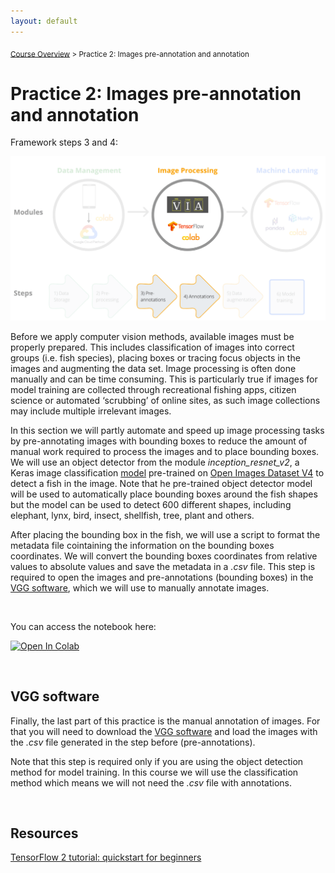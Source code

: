 ```yaml
---
layout: default
---
```


<sub>[Course Overview](index.md) > Practice 2: Images pre-annotation and annotation</sub>

# Practice 2: Images pre-annotation and annotation 

Framework steps 3 and 4:

![framework](./images/framework_steps3_4.png)

Before we apply computer vision methods, available images must be properly prepared. This includes classification of images into correct groups (i.e. fish species), placing boxes or tracing focus objects in the images and augmenting the data set. Image processing is often done manually and can be time consuming. This is particularly true if images for model training are collected through recreational fishing apps, citizen science or automated ‘scrubbing’ of online sites, as such image collections may include multiple irrelevant images. 

In this section we will partly automate and speed up image processing tasks by pre-annotating images with bounding boxes to reduce the amount of manual work required to process the images and to place bounding boxes. We will use an object detector from the module _inception_resnet_v2_, a Keras image classification [model](https://arxiv.org/abs/1602.07261) pre-trained on [Open Images Dataset V4](https://storage.googleapis.com/openimages/web/index.html) to detect a fish in the image. Note that he pre-trained object detector model will be used to automatically place bounding boxes around the fish shapes but the model can be used to detect 600 different shapes, including elephant, lynx, bird, insect, shellfish, tree, plant and others. 

After placing the bounding box in the fish, we will use a script to format the metadata file cointaining the information on the bounding boxes coordinates. We will convert the bounding boxes coordinates from relative values to absolute values and save the metadata in a _.csv_ file. This step is required to open the images and pre-annotations (bounding boxes) in the [VGG software](https://www.robots.ox.ac.uk/~vgg/software/via/), which we will use to manually annotate images.

<br/>

You can access the notebook here:

 [![Open In Colab](https://colab.research.google.com/assets/colab-badge.svg)](https://colab.research.google.com/drive/1dHhqN8BLwitlHoGMXpKUL8DvnQHtSqPv?usp=sharing) 

<br/>

## VGG software

Finally, the last part of this practice is the manual annotation of images. For that you will need to download the [VGG software](https://www.robots.ox.ac.uk/~vgg/software/via/) and load the images with the _.csv_ file generated in the step before (pre-annotations).

Note that this step is required only if you are using the object detection method for model training. In this course we will use the classification method which means we will not need the _.csv_ file with annotations.


<br/>


## Resources

[TensorFlow 2 tutorial: quickstart for beginners](https://www.tensorflow.org/tutorials/quickstart/beginner)

